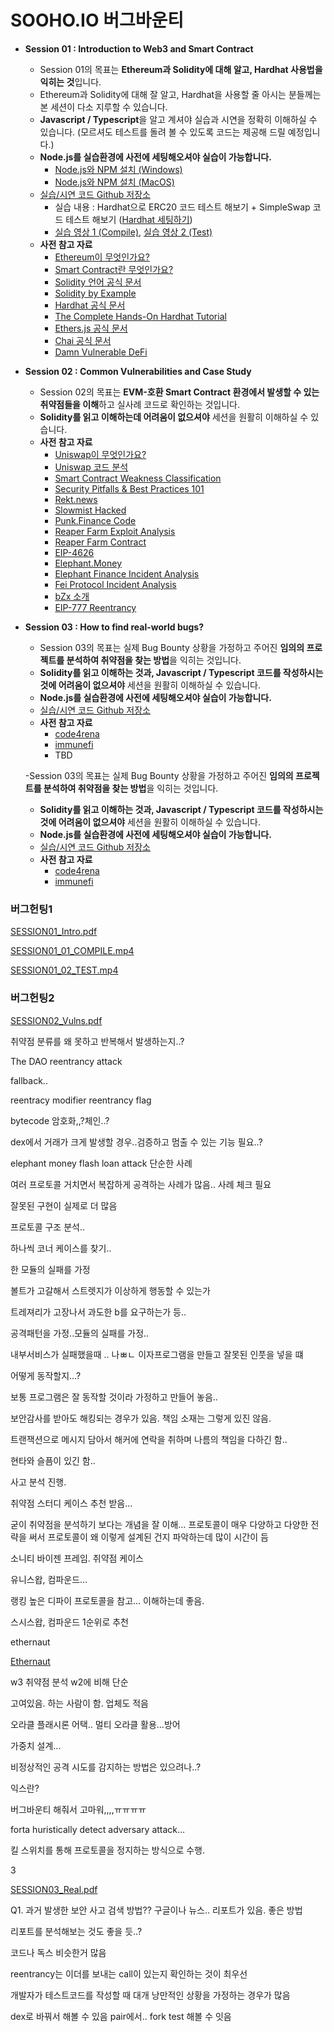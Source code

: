 # SOOHO.IO 버그바운티

- **Session 01 : Introduction to Web3 and Smart Contract**
    - Session 01의 목표는 **Ethereum과 Solidity에 대해 알고, Hardhat 사용법을 익히는 것**입니다.
    - Ethereum과 Solidity에 대해 잘 알고, Hardhat을 사용할 줄 아시는 분들께는 본 세션이 다소 지루할 수 있습니다.
    - **Javascript / Typescript**을 알고 계셔야 실습과 시연을 정확히 이해하실 수 있습니다. (모르셔도 테스트를 돌려 볼 수 있도록 코드는 제공해 드릴 예정입니다.)
    - **Node.js를 실습환경에 사전에 세팅해오셔야 실습이 가능합니다.**
        - [Node.js와 NPM 설치 (Windows)](https://hello-bryan.tistory.com/95)
        - [Node.js와 NPM 설치 (MacOS)](https://memostack.tistory.com/274)
    - [실습/시연 코드 Github 저장소](https://github.com/astean1001/2022_seminar_tutorial)
        - 실습 내용 : Hardhat으로 ERC20 코드 테스트 해보기 + SimpleSwap 코드 테스트 해보기 ([Hardhat 세팅하기](https://hardhat.org/hardhat-runner/docs/guides/project-setup))
        - [실습 영상 1 (Compile)](https://drive.google.com/file/d/1bwowoUX9Ego8crL61OdMQchDrmqdwdPV/view?usp=sharing), [실습 영상 2 (Test)](https://drive.google.com/file/d/1DSK-kkzF8k_qWt7UGc6XTWD8C4iEnO1y/view?usp=sharing)
    - **사전 참고 자료**
        - [Ethereum이 무엇인가요?](https://academy.binance.com/ko/articles/what-is-ethereum)
        - [Smart Contract란 무엇인가요?](https://brunch.co.kr/@c6086b58f6724c5/8)
        - [Solidity 언어 공식 문서](https://docs.soliditylang.org/en/v0.8.15/)
        - [Solidity by Example](https://solidity-by-example.org/)
        - [Hardhat 공식 문서](https://hardhat.org/docs)
        - [The Complete Hands-On Hardhat Tutorial](https://betterprogramming.pub/the-complete-hands-on-hardhat-tutorial-9e23728fc8a4)
        - [Ethers.js 공식 문서](https://docs.ethers.io/v5/)
        - [Chai 공식 문서](https://www.chaijs.com/)
        - [Damn Vulnerable DeFi](https://github.com/tinchoabbate/damn-vulnerable-defi/tree/master)
- **Session 02 : Common Vulnerabilities and Case Study**
    - Session 02의 목표는 **EVM-호환 Smart Contract 환경에서 발생할 수 있는 취약점들을 이해**하고 실사례 코드로 확인하는 것입니다.
    - **Solidity를 읽고 이해하는데 어려움이 없으셔야** 세션을 원활히 이해하실 수 있습니다.
    - **사전 참고 자료**
        - [Uniswap이 무엇인가요?](https://academy.binance.com/ko/articles/what-is-uniswap-and-how-does-it-work)
        - [Uniswap 코드 분석](https://velog.io/@wrjang96/Uniswap-Core)
        - [Smart Contract Weakness Classification](https://swcregistry.io/)
        - [Security Pitfalls & Best Practices 101](https://secureum.substack.com/p/security-pitfalls-and-best-practices-101?s=r)
        - [Rekt.news](https://rekt.news/)
        - [Slowmist Hacked](https://hacked.slowmist.io/)
        - [Punk.Finance Code](https://github.com/PunkFinance/punk.protocol/blob/1654cc66d47ce234d339d4437cf1420a4bbbc4b8/contracts/models/CompoundEthModel.sol)
        - [Reaper Farm Exploit Analysis](https://twitter.com/PeckShieldAlert/status/1554423041232629761)
        - [Reaper Farm Contract](https://github.com/Byte-Masons/reaper-core/tree/master/contracts)
        - [EIP-4626](https://eips.ethereum.org/EIPS/eip-4626)
        - [Elephant.Money](https://elephant.money/)
        - [Elephant Finance Incident Analysis](https://twitter.com/BlockSecTeam/status/1513966074357698563)
        - [Fei Protocol Incident Analysis](https://certik.medium.com/fei-protocol-incident-analysis-8527440696cc)
        - [bZx 소개](https://medium.com/hashed-kr/investment-in-bzx-kr-3a739e157e29)
        - [EIP-777 Reentrancy](https://blog.openzeppelin.com/exploiting-uniswap-from-reentrancy-to-actual-profit/)
        
- **Session 03 : How to find real-world bugs?**
    - Session 03의 목표는 실제 Bug Bounty 상황을 가정하고 주어진 **임의의 프로젝트를 분석하여 취약점을 찾는 방법**을 익히는 것입니다.
    - **Solidity를 읽고 이해하는 것과, Javascript / Typescript 코드를 작성하시는 것에 어려움이 없으셔야** 세션을 원활히 이해하실 수 있습니다.
    - **Node.js를 실습환경에 사전에 세팅해오셔야 실습이 가능합니다.**
    - [실습/시연 코드 Github 저장소](https://github.com/astean1001/2022_seminar_tutorial)
    - **사전 참고 자료**
        - [code4rena](https://code4rena.com/)
        - [immunefi](https://immunefi.com/)
        - TBD
    
    -Session 03의 목표는 실제 Bug Bounty 상황을 가정하고 주어진 **임의의 프로젝트를 분석하여 취약점을 찾는 방법**을 익히는 것입니다.
    
    - **Solidity를 읽고 이해하는 것과, Javascript / Typescript 코드를 작성하시는 것에 어려움이 없으셔야** 세션을 원활히 이해하실 수 있습니다.
    - **Node.js를 실습환경에 사전에 세팅해오셔야 실습이 가능합니다.**
    - [실습/시연 코드 Github 저장소](https://github.com/astean1001/2022_seminar_tutorial)
    - **사전 참고 자료**
        - [code4rena](https://code4rena.com/)
        - [immunefi](https://immunefi.com/)

### 버그헌팅1

[SESSION01_Intro.pdf](SOOHO%20IO%20%E1%84%87%E1%85%A5%E1%84%80%E1%85%B3%E1%84%87%E1%85%A1%E1%84%8B%E1%85%AE%E1%86%AB%E1%84%90%E1%85%B5%207be8161cb39f435a9833a82ecc9ee0a6/SESSION01_Intro.pdf)

[SESSION01_01_COMPILE.mp4](SOOHO%20IO%20%E1%84%87%E1%85%A5%E1%84%80%E1%85%B3%E1%84%87%E1%85%A1%E1%84%8B%E1%85%AE%E1%86%AB%E1%84%90%E1%85%B5%207be8161cb39f435a9833a82ecc9ee0a6/SESSION01_01_COMPILE.mp4)

[SESSION01_02_TEST.mp4](SOOHO%20IO%20%E1%84%87%E1%85%A5%E1%84%80%E1%85%B3%E1%84%87%E1%85%A1%E1%84%8B%E1%85%AE%E1%86%AB%E1%84%90%E1%85%B5%207be8161cb39f435a9833a82ecc9ee0a6/SESSION01_02_TEST.mp4)

### 버그헌팅2

[SESSION02_Vulns.pdf](SOOHO%20IO%20%E1%84%87%E1%85%A5%E1%84%80%E1%85%B3%E1%84%87%E1%85%A1%E1%84%8B%E1%85%AE%E1%86%AB%E1%84%90%E1%85%B5%207be8161cb39f435a9833a82ecc9ee0a6/SESSION02_Vulns.pdf)

취약점 분류를 왜 못하고 반복해서 발생하는지..?

The DAO reentrancy attack

fallback..

reentracy modifier reentrancy flag

bytecode 암호화,,?체인..?

dex에서 거래가 크게 발생할 경우..검증하고 멈출 수 있는 기능 필요..?

elephant money flash loan attack 단순한 사례

여러 프로토콜 거치면서 복잡하게 공격하는 사례가 많음.. 사례 체크 필요

잘못된 구현이 실제로 더 많음

프로토콜 구조 분석..

하나씩 코너 케이스를 찾기..

한 모듈의 실패를 가정

볼트가 고갈해서 스트렛지가 이상하게 행동할 수 있는가

트레져리가 고장나서 과도한 b를 요구하는가 등..

공격패턴을 가정..모듈의 실패를 가정..

내부서비스가 실패했을때 .. 나ㅃㄴ 이자프로그램을 만들고 잘못된 인풋을 넣을 떄

어떻게 동작할지…?

보통 프로그램은 잘 동작할 것이라 가정하고 만들어 놓음..

보안감사를 받아도 해킹되는 경우가 있음. 책임 소재는 그렇게 있진 않음.

트랜잭션으로 메시지 담아서 해커에 연락을 취하며 나름의 책임을 다하긴 함..

현타와 슬픔이 있긴 함..

사고 분석 진행.

취약점 스터디 케이스 추천 받음…

굳이 취약점을 분석하기 보다는 개념을 잘 이해… 프로토콜이 매우 다양하고 다양한 전략을 써서 프로토콜이 왜 이렇게 설계된 건지 파악하는데 많이 시간이 듬

소니티 바이젠 프레임. 취약점 케이스

유니스왑, 컴파운드…

랭킹 높은 디파이 프로토콜을 참고… 이해하는데 좋음.

스시스왑, 컴파운드 1순위로 추천

ethernaut

[Ethernaut](https://ethernaut.openzeppelin.com/)

w3 취약점 분석 w2에 비해 단순

고여있음. 하는 사람이 함. 업체도 적음

오라클 플래시론 어택.. 멀티 오라클 활용…방어

가중치 설계…

비정상적인 공격 시도를 감지하는 방법은 있으려나..?

익스란?

버그바운티 해줘서 고마워,,,,ㅠㅠㅠㅠ

forta huristically detect adversary attack…

킬 스위치를 통해 프로토콜을 정지하는 방식으로 수행.

3

[SESSION03_Real.pdf](SOOHO%20IO%20%E1%84%87%E1%85%A5%E1%84%80%E1%85%B3%E1%84%87%E1%85%A1%E1%84%8B%E1%85%AE%E1%86%AB%E1%84%90%E1%85%B5%207be8161cb39f435a9833a82ecc9ee0a6/SESSION03_Real.pdf)

Q1. 과거 발생한 보안 사고 검색 방법?? 구글이나 뉴스.. 리포트가 있음. 좋은 방법

리포트를 분석해보는 것도 좋을 듯..?

코드나 독스 비슷한거 많음

reentrancy는 이더를 보내는 call이 있는지 확인하는 것이 최우선

개발자가 테스트코드를 작성할 때 대개 낭만적인 상황을 가정하는 경우가 많음

dex로 바꿔서 해볼 수 있음 pair에서.. fork test 해볼 수 잇음